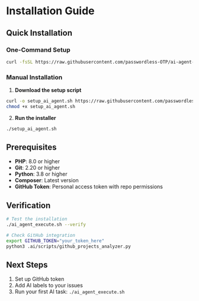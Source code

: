 # Installation Guide

## Quick Installation

### One-Command Setup
```bash
curl -fsSL https://raw.githubusercontent.com/passwordless-OTP/ai-agent-system/main/setup_ai_agent.sh | bash
```

### Manual Installation

1. **Download the setup script**
```bash
curl -o setup_ai_agent.sh https://raw.githubusercontent.com/passwordless-OTP/ai-agent-system/main/setup_ai_agent.sh
chmod +x setup_ai_agent.sh
```

2. **Run the installer**
```bash
./setup_ai_agent.sh
```

## Prerequisites

- **PHP**: 8.0 or higher
- **Git**: 2.20 or higher  
- **Python**: 3.8 or higher
- **Composer**: Latest version
- **GitHub Token**: Personal access token with repo permissions

## Verification

```bash
# Test the installation
./ai_agent_execute.sh --verify

# Check GitHub integration
export GITHUB_TOKEN="your_token_here"
python3 .ai/scripts/github_projects_analyzer.py
```

## Next Steps

1. Set up GitHub token
2. Add AI labels to your issues
3. Run your first AI task: `./ai_agent_execute.sh`